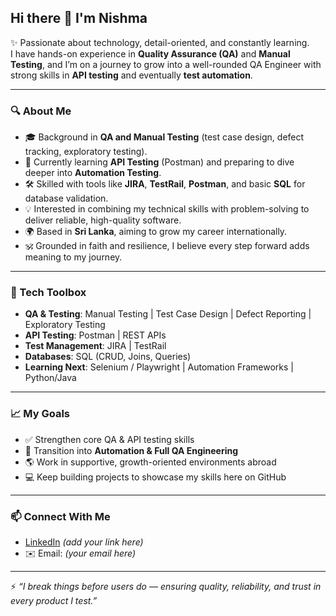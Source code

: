 ## Hi there 👋 I'm Nishma  

✨ Passionate about technology, detail-oriented, and constantly learning.  
I have hands-on experience in **Quality Assurance (QA)** and **Manual Testing**, and I’m on a journey to grow into a well-rounded QA Engineer with strong skills in **API testing** and eventually **test automation**.  

---

### 🔍 About Me  
- 🎓 Background in **QA and Manual Testing** (test case design, defect tracking, exploratory testing).  
- 🌱 Currently learning **API Testing** (Postman) and preparing to dive deeper into **Automation Testing**.  
- 🛠 Skilled with tools like **JIRA**, **TestRail**, **Postman**, and basic **SQL** for database validation.  
- 💡 Interested in combining my technical skills with problem-solving to deliver reliable, high-quality software.  
- 🌍 Based in **Sri Lanka**, aiming to grow my career internationally.  
- 🕉 Grounded in faith and resilience, I believe every step forward adds meaning to my journey.  

---

### 🧰 Tech Toolbox  
- **QA & Testing**: Manual Testing | Test Case Design | Defect Reporting | Exploratory Testing  
- **API Testing**: Postman | REST APIs  
- **Test Management**: JIRA | TestRail  
- **Databases**: SQL (CRUD, Joins, Queries)  
- **Learning Next**: Selenium / Playwright | Automation Frameworks | Python/Java  

---

### 📈 My Goals  
- ✅ Strengthen core QA & API testing skills  
- 🚀 Transition into **Automation & Full QA Engineering**  
- 🌎 Work in supportive, growth-oriented environments abroad  
- 💻 Keep building projects to showcase my skills here on GitHub  

---

### 📫 Connect With Me  
- [LinkedIn](https://www.linkedin.com/in/nishma-mohideen-72a28a1b9/) *(add your link here)*  
- ✉️ Email: *(your email here)*  

---

⚡ *“I break things before users do — ensuring quality, reliability, and trust in every product I test.”*  
